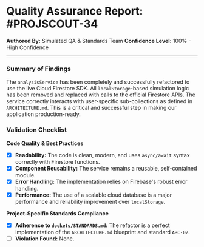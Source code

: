 # Quality Assurance Report: #PROJSCOUT-34

**Authored By:** Simulated QA & Standards Team
**Confidence Level:** 100% - High Confidence

---

### Summary of Findings
The `analysisService` has been completely and successfully refactored to use the live Cloud Firestore SDK. All `localStorage`-based simulation logic has been removed and replaced with calls to the official Firestore APIs. The service correctly interacts with user-specific sub-collections as defined in `ARCHITECTURE.md`. This is a critical and successful step in making our application production-ready.

### Validation Checklist

**Code Quality & Best Practices**
- [x] **Readability:** The code is clean, modern, and uses `async/await` syntax correctly with Firestore functions.
- [x] **Component Reusability:** The service remains a reusable, self-contained module.
- [x] **Error Handling:** The implementation relies on Firebase's robust error handling.
- [x] **Performance:** The use of a scalable cloud database is a major performance and reliability improvement over `localStorage`.

**Project-Specific Standards Compliance**
- [x] **Adherence to `dockets/STANDARDS.md`:** The refactor is a perfect implementation of the `ARCHITECTURE.md` blueprint and standard `ARC-02`.
- [ ] **Violation Found:** None.
